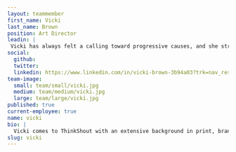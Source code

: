 ```yaml
---
layout: teammember
first_name: Vicki
last_name: Brown
position: Art Director
leadin: |
 Vicki has always felt a calling toward progressive causes, and she strives to use her skills to help people and organizations that work to better the world. She believes that having a strong visual presence is one of the best ways to reach your audience these days, and we couldn’t agree more.
social:
  github: 
  twitter:
  linkedin: https://www.linkedin.com/in/vicki-brown-3b94a03?trk=nav_responsive_tab_profile
team-image:
  small: team/small/vicki.jpg
  medium: team/medium/vicki.jpg
  large: team/large/vicki.jpg
published: true
current-employee: true
name: vicki
bio: |
  Vicki comes to ThinkShout with an extensive background in print, branding, and advertising for national organizations. She’s since changed gears to focus on nonprofit work - most recently, the International Association of Physicians in AIDS care and the Washington DC Department of Health. When she’s not busy designing websites, she’s out traveling the world. With 21 countries under her belt, she’s making pretty good progress toward eventually conquering the globe. Vicki also enjoys ceramics, photography, and the company of her cats.
slug: vicki
---
```

